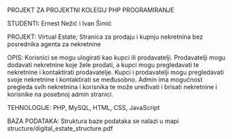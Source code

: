 PROJEKT ZA PROJEKTNI KOLEGIJ PHP PROGRAMIRANJE

STUDENTI: Ernest Nežić i Ivan Šimić

PROJEKT: Virtual Estate; Stranica za prodaju i kupnju nekretnina bez posrednika agenta za nekretnine

OPIS: Korisnici se mogu ulogirati kao kupci ili prodavatelji. Prodavatelji mogu dodavati nekretnine koje žele prodati, a kupci mogu pregledavati te nekretnine i kontaktirati prodavatelje. Kupci i prodavatelji mogu pregledavati svoje nekretnine i kontaktirati se međusobno. Admin ima mogućnost pregleda svih nekretnina i korisnika te može uređivati i brisati nekretnine i korisnike na posebnoj admin stranici.

TEHNOLOGIJE: PHP, MySQL, HTML, CSS, JavaScript

BAZA PODATAKA: Struktura baze podataka se nalazi u mapi structure/digital_estate_structure.pdf